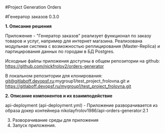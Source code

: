 #Project Generation Orders

#Генератор заказов 0.3.0

<b>1. Описание решения</b>

Приложение - "Генератор заказов" реализует функционал по заказу товаров и услуг, например для интернет магазина. Реализована модульная система с возможностью реплицирования (Master-Replica) и партицирования данных по городам
в БД Postgres.

Исходные файлы приложения доступны в общем репозитории на github: https://github.com/nickfrolov2/orders-generator

В локальном репозитории для клонирования: git@gitlaboff.devopsf.ru:mygroup1/test_project_frolovna.git и https://gitlaboff.devopsf.ru/mygroup1/test_project_frolovna.git




<b>2. Описание компонентов и их взаимподействие</b>

api-deployment (api-deployment.yml) - Приложение разворачивается из образа докер контейнера nikolayfrolov1986/api-orders-generator:2.1

3. Разворачивание среды для приложения
4. Запуск приложения.

